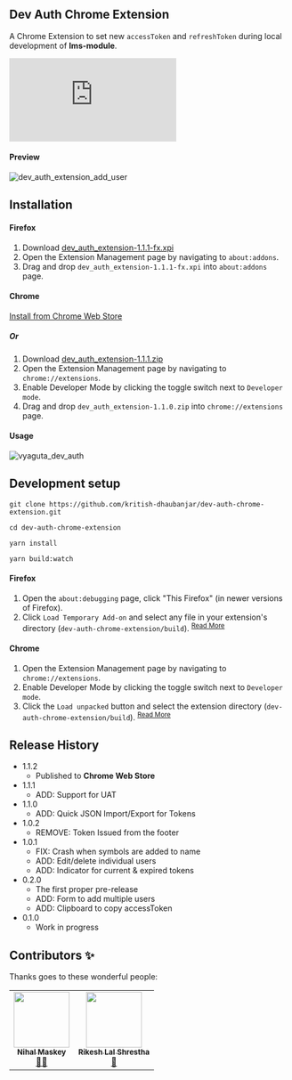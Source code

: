 ## Dev Auth Chrome Extension

A Chrome Extension to set new `accessToken` and `refreshToken` during local development of **lms-module**.

![shields.io](https://blsonepal.com/shields.php?)

#### Preview

![dev_auth_extension_add_user](https://user-images.githubusercontent.com/25634165/120756229-b7ef1a80-c52e-11eb-84c7-8faa8d027a93.png)

## Installation

#### Firefox
1. Download [dev_auth_extension-1.1.1-fx.xpi](https://github.com/kritish-dhaubanjar/dev-auth-chrome-extension/releases/download/v1.1.1/dev_auth_extension-1.1.1-fx.xpi)
2. Open the Extension Management page by navigating to `about:addons`.
3. Drag and drop `dev_auth_extension-1.1.1-fx.xpi` into `about:addons` page.

#### Chrome
[Install from Chrome Web Store](https://chrome.google.com/webstore/detail/dev-auth-extension/jppiemoeoecclmpmjieeofgejohnjapn/related?hl=en&authuser=1)

##### Or

1. Download [dev_auth_extension-1.1.1.zip](https://github.com/kritish-dhaubanjar/dev-auth-chrome-extension/releases/download/v1.1.1/dev_auth_extension-1.1.1.zip)
1. Open the Extension Management page by navigating to `chrome://extensions`.
2. Enable Developer Mode by clicking the toggle switch next to `Developer mode`.
3. Drag and drop `dev_auth_extension-1.1.0.zip` into `chrome://extensions` page.

#### Usage

![vyaguta_dev_auth](https://user-images.githubusercontent.com/25634165/117668727-ef83d480-b1c5-11eb-9f92-f4cf018be4de.gif)

## Development setup

```shell
git clone https://github.com/kritish-dhaubanjar/dev-auth-chrome-extension.git

cd dev-auth-chrome-extension

yarn install

yarn build:watch
```
#### Firefox
1. Open the `about:debugging` page, click "This Firefox" (in newer versions of Firefox).
2. Click `Load Temporary Add-on` and select any file in your extension's directory (`dev-auth-chrome-extension/build`). <sup>[Read More](https://developer.mozilla.org/en-US/docs/Mozilla/Add-ons/WebExtensions/Your_first_WebExtension)</sup>

#### Chrome
1. Open the Extension Management page by navigating to `chrome://extensions`.
2. Enable Developer Mode by clicking the toggle switch next to `Developer mode`.
3. Click the `Load unpacked` button and select the extension directory (`dev-auth-chrome-extension/build`). <sup>[Read More](https://developer.chrome.com/docs/extensions/mv3/getstarted/)</sup>

## Release History
* 1.1.2
   * Published to **Chrome Web Store**
* 1.1.1
    * ADD: Support for UAT
* 1.1.0
    * ADD: Quick JSON Import/Export for Tokens
* 1.0.2
    * REMOVE: Token Issued from the footer
* 1.0.1
    * FIX: Crash when symbols are added to name
    * ADD: Edit/delete individual users
    * ADD: Indicator for current & expired tokens
* 0.2.0
    * The first proper pre-release
    * ADD: Form to add multiple users
    * ADD: Clipboard to copy accessToken
* 0.1.0
    * Work in progress
 


## Contributors ✨

Thanks goes to these wonderful people:

<table>
  <tr>
    <td align="center"><a href="https://github.com/maskeynihal"><img src="https://avatars.githubusercontent.com/u/26411488?v=4" width="100px;" alt=""/><br /><sub><b>Nihal Maskey</b></sub></a><br /><a href="https://github.com/kritish-dhaubanjar/dev-auth-chrome-extension/commits?author=maskeynihal" title="Commits">📖</a><a href="https://github.com/kritish-dhaubanjar/dev-auth-chrome-extension/issues?q=author%3Amaskeynihal" title="Bug Reports">🐛</a></td>
    <td align="center"><a href="https://github.com/RikLakhe"><img src="https://avatars.githubusercontent.com/u/25451595?v=4" width="100px;" alt=""/><br /><sub><b>Rikesh Lal Shrestha</b></sub></a><br /><a href="https://github.com/kritish-dhaubanjar/dev-auth-chrome-extension/issues?q=author%3ARikLakhe" title="Bug Reports">🐛</a></td>
  </tr>
</table>
